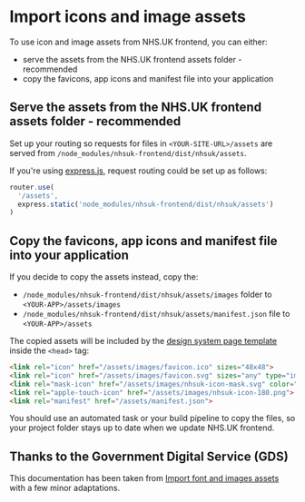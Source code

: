 # Import icons and image assets

To use icon and image assets from NHS.UK frontend, you can either:

- serve the assets from the NHS.UK frontend assets folder - recommended
- copy the favicons, app icons and manifest file into your application

## Serve the assets from the NHS.UK frontend assets folder - recommended

Set up your routing so requests for files in `<YOUR-SITE-URL>/assets` are served from `/node_modules/nhsuk-frontend/dist/nhsuk/assets`.

If you're using [express.js](https://expressjs.com/), request routing could be set up as follows:

```js
router.use(
  '/assets',
  express.static('node_modules/nhsuk-frontend/dist/nhsuk/assets')
)
```

## Copy the favicons, app icons and manifest file into your application

If you decide to copy the assets instead, copy the:

- `/node_modules/nhsuk-frontend/dist/nhsuk/assets/images` folder to `<YOUR-APP>/assets/images`
- `/node_modules/nhsuk-frontend/dist/nhsuk/assets/manifest.json` file to `<YOUR-APP>/assets`

The copied assets will be included by the [design system page template](https://service-manual.nhs.uk/design-system/styles/page-template) inside the `<head>` tag:

```html
<link rel="icon" href="/assets/images/favicon.ico" sizes="48x48">
<link rel="icon" href="/assets/images/favicon.svg" sizes="any" type="image/svg+xml">
<link rel="mask-icon" href="/assets/images/nhsuk-icon-mask.svg" color="#005eb8">
<link rel="apple-touch-icon" href="/assets/images/nhsuk-icon-180.png">
<link rel="manifest" href="/assets/manifest.json">
```

You should use an automated task or your build pipeline to copy the files, so your project folder stays up to date when we update NHS.UK frontend.

## Thanks to the Government Digital Service (GDS)

This documentation has been taken from [Import font and images assets](https://frontend.design-system.service.gov.uk/import-font-and-images-assets/#import-font-and-images-assets) with a few minor adaptations.

